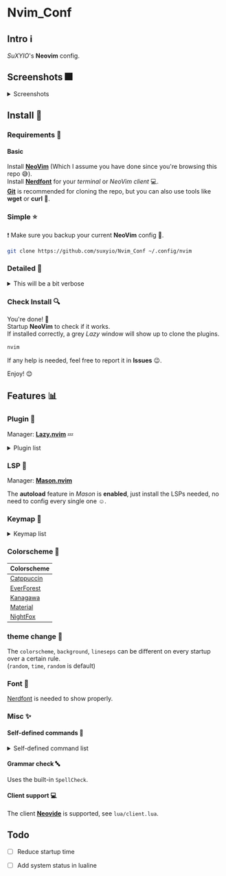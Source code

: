 # Nvim_Conf

## Intro :information_source:

_SuXYIO_'s __Neovim__ config. 

## Screenshots :fireworks:

<details>
<summary>Screenshots</summary>

> Dashboard, _catppuccin_ colorscheme. 
![Screenshot0](./media/Screenshot0.png)

> Lazygit, _kanagawa_ colorscheme. 
![Screenshot1](./media/Screenshot1.png)

> Code inspecting, _duskfox_ colorscheme. 
![Screenshot2](./media/Screenshot2.png)

> Telescope, _everforest_ colorscheme. 
![Screenshot3](./media/Screenshot3.png)

> Markdown preview, _material_ colorscheme. 
![Screenshot4](./media/Screenshot4.png)

Note that these screenshots may not represent the actual effect, which is dependent on the terminal / NeoVim client config :computer:.  
Also, these screenshots might be outdated due to my laziness :sleeping:. 

</details>

## Install :calling:

### Requirements :battery:

#### Basic

Install __[NeoVim](https://github.com/neovim/neovim)__ (Which I assume you have done since you're browsing this repo :sweat_smile:).  
Install __[Nerdfont](https://nerdfonts.com)__ for your _terminal_ or _NeoVim client_ :computer:.  
__[Git](https://git-scm.com)__ is recommended for cloning the repo, but you can also use tools like __wget__ or __curl__ :wrench:.  

### Simple :star:

:exclamation: Make sure you backup your current __NeoVim__ config :floppy_disk:.  

```bash
git clone https://github.com/suxyio/Nvim_Conf ~/.config/nvim
```

### Detailed :star2:

<details>

<summary>This will be a bit verbose</summary>

1. _Optional_  
Backup your current __NeoVim__ config :floppy_disk:. 
```bash
mv ~/.config/nvim ~/.config/nvim.bak
```

1. Clone this repo :satellite:.  
```bash
git clone https://github.com/suxyio/Nvim_Conf ~/.config/nvim
```
</details>

### Check Install :mag:

You're done! :tada:  
Startup __NeoVim__ to check if it works.  
If installed correctly, a grey _Lazy_ window will show up to clone the plugins. 
```bash
nvim
```
If any help is needed, feel free to report it in __Issues__ :wink:. 

Enjoy! :blush:

## Features :bar_chart:

### Plugin :electric_plug:

Manager: __[Lazy.nvim](https://github.com/folke/lazy.nvim)__ :zzz:

<details>
<summary>Plugin list</summary>

| Plugin | Description | Idle (You have to toggle manually) |
| ------ | ----------- | ---------------------------------- |
| [Autopairs](https://github.com/windwp/nvim-autopairs) | Better insert experience for __paired characters__ | N |
| [Bufferline](https://github.com/akinsho/bufferline.nvim) | Provide __bufferline__ | N |
| [Cmp](https://github.com/hrsh7th/nvim-cmp) | Provide __completion__ | N |
| [Codeium](https://github.com/Exafunction/codeium.nvim) | Provide __AI__ assist | Y |
| [Gitsigns](https://github.com/lewis6991/gitsigns.nvim) | Well, __gitsigns__, literally | N |
| [LspSaga](https://github.com/nvimdev/lspsaga.nvim) | Better __LSP experience__ | N |
| [Lualine](https://github.com/nvim-lualine/lualine.nvim) | Provide fancy __lines and tabs__ | N |
| [Mason](https://github.com/williamboman/mason.nvim) | __Install LSPs__ | N |
| [MarkdownPreview](https://github.com/iamcco/markdown-preview.nvim) | Preview __markdown__ files | N |
| [Notify](https://github.com/rcarriga/nvim-notify) | Notice __UI__ | N |
| [NvimTree](https://github.com/nvim-tree/nvim-tree.lua) | Provide __tree__ view | N |
| [Snacks](https://github.com/folke/snacks.nvim) | Provide __useful stuff__ | N |
| [Telescope](https://github.com/nvim-telescope/telescope.nvim) | __Find__ files | N |
| [TodoComments](https://github.com/folke/todo-comments.nvim) | Highlight __todo__ comments | Y |
| [Transparent](https://github.com/xiyaowong/transparent.nvim) | __Transparent__ background | N |
| [Wilder](https://github.com/gelguy/wilder.nvim) | Provide __cmdline completion__ | N |
| [ZenMode](https://github.com/folke/zen-mode.nvim) | Provide __zen mode__ | Y |

</details>

### LSP :closed_book:

Manager: __[Mason.nvim](https://github.com/williamboman/mason.nvim)__

The __autoload__ feature in _Mason_ is __enabled__, just install the LSPs needed, no need to config every single one :relaxed:. 

### Keymap :musical_keyboard:

<details>
<summary>Keymap list</summary>

__Note__: The single __characters__ here are all __capital__, which represents the key on the keyboard, capital key presses will be represented with <kbd>Shift</kbd>. 

#### Base :star:

| Mode | Key | Map | Description |
| ---- | --- | --- | ----------- |
| / | <kbd>;</kbd> | `leader` | __Leader__ key |
| N | <kbd>Cmd</kbd>-<kbd>C</kbd> | `"+y` | __Copy__ to system clipboard |
| N | <kbd>Cmd</kbd>-<kbd>V</kbd> | `"+P` | __Paste__ from system clipboard in normal mode |
| I | <kbd>Cmd</kbd>-<kbd>V</kbd> | `<Esc>"+P` | __Paste__ from system clipboard in insert mode |
| N | <kbd>Leader</kbd>-<kbd>Q</kbd> | `<CMD>q<CR>` | __Quit__ |
| N | <kbd>Leader</kbd>-<kbd>WW</kbd> | `<CMD>w<CR>` | __Save__ |
| N | <kbd>Leader</kbd>-<kbd>WA</kbd> | `<CMD>wa<CR>` | __Save all__ |
| N | <kbd>Leader</kbd>-<kbd>WQ</kbd> | `<CMD>wq<CR>` | __Save & Quit__ |
| I | <kbd>J</kbd><kbd>K</kbd> | `<Esc>` | __Escape__ from insert mode |
| N | <kbd>Space</kbd> | `:` | Go to __command__ mode |
| N | <kbd>Ctrl</kbd>-<kbd>K</kbd> | `ddkP` | __Move line__ up |
| N | <kbd>Ctrl</kbd>-<kbd>J</kbd> | `ddp` | __Move line__ down |
| N | <kbd>Esc</kbd> | `<CMD>noh<CR>` | Remove __highlight__ (clear search highlight) |
| N | <kbd>Leader</kbd>-<kbd>J</kbd> | `<CMD>bn<CR>` | Switch next __buffer__ |
| N | <kbd>Leader</kbd>-<kbd>H</kbd> | `<CMD>bp<CR>` | Switch previous __buffer__ |
| N | <kbd>Leader</kbd>-<kbd>W</kbd> | `<C-w>` | __Window__ control |
| N | <kbd>Z</kbd><kbd>L</kbd> | `<CMD>vs<CR>` | Toggle __vertical split__ |
| N | <kbd>Z</kbd><kbd>J</kbd> | `<CMD>sp<CR>` | Toggle __split__ |
| T | <kbd>Esc</kbd><kbd>Esc</kbd> | `<C-\\><C-n>` | __Escape__ from terminal mode |

#### Plugin :electric_plug:

| Plugin | Mode | Key | Map | Description |
| ------ | ---- | --- | --- | ----------- |
| LspSaga | N | <kbd>]</kbd><kbd>E</kbd> | `<CMD>Lspsaga diagnostic_jump_next<CR>` | __Jump__ to next __diagnostic__ |
| LspSaga | N | <kbd>[</kbd><kbd>E</kbd> | `<CMD>Lspsaga diagnostic_jump_prev<CR>` | __Jump__ to previous __diagnostic__ |
| LspSaga | N | <kbd>Leader</kbd>-<kbd>A</kbd> | `<CMD>Lspsaga code_action<CR>` | Show __actions__ of code |
| LspSaga | N | <kbd>Leader</kbd>-<kbd>S</kbd> | `<CMD>Lspsaga outline<CR>` | Show __outline__(structure) of code |
| LspSaga | N | <kbd>Leader</kbd>-<kbd>L</kbd> | `<CMD>Lspsaga term_toggle<CR>` | Toggle __terminal__ |
| LspSaga | N | <kbd>Z</kbd>-<kbd>D</kbd> | `<CMD>Lspsaga peek_definition<CR>` | Peek __definition__ |
| MarkdownPreview | N | <kbd>Z</kbd>-<kbd>M</kbd> | `<CMD>MarkdownPreviewToggle<CR>` | Toggle __markdown__ preview |
| NvimCmp | I | <kbd>Enter</kbd> | `cmp.mapping.confirm({select = true})` | Confirm __completion__ |
| NvimCmp | I | <kbd>Esc</kbd> | `cmp.mapping.abort()` | Abort __completion__ |
| NvimTree | N | <kbd>Leader</kbd>-<kbd>F</kbd> | `<CMD>NvimTreeToggle<CR>` | Toggle __tree__ view |
| Snacks | N | <kbd>Leader</kbd>-<kbd>D</kbd> | `<CMD>Snacks.lazygit()<CR>` | Toggle __LazyGit__ |
| Snacks | N | <kbd>Leader</kbd>-<kbd>K</kbd> | `<CMD>Snacks.bufdelete<CR>` | Delete __buffer__ |
| Telescope | N | <kbd>F</kbd><kbd>F</kbd> | `<CMD>Telescope<CR>` | __Telescope__ |
| Transparent | N | <kbd>Shift<kbd>-<kbd>T</kbd> | `<CMD>TransparentToggle<CR>` | __Transparent__ toggle |

</details>

### Colorscheme :rainbow:

| Colorscheme |
| ----------- |
| [Catppuccin](https://github.com/catppuccin-mocha) |
| [EverForest](https://github.com/sainnhe/everforest) |
| [Kanagawa](https://github.com/rebelot/kanagawa.nvim) |
| [Material](https://github.com/marko-cerovac/material.nvim) |
| [NightFox](https://github.com/EdenEast/nightfox.nvim) |

### theme change :traffic_light:

The `colorscheme`, `background`, `lineseps` can be different on every startup over a certain rule.  
(`random`, `time`, `random` is default)

### Font :book:

[Nerdfont](https://nerdfonts.com) is needed to show properly. 

### Misc :sparkles:

#### Self-defined commands :bookmark:

<details>
<summary>Self-defined command list</summary>

| Command | Description |
| ------- | ----------- |
| `Hex` | Convert buffer __raw to hex__ code. Convert back using `Hex!`. You can also add args directly, for example `Hex -p` will pass the `-p` to `xxd`. Requires `xxd` installed. |

</details>

#### Grammar check :abc:

Uses the built-in `SpellCheck`.  

#### Client support :computer:

The client __[Neovide](https://neovide.dev/)__ is supported, see `lua/client.lua`. 

## Todo

- [ ] Reduce startup time
- [ ] Add system status in lualine

